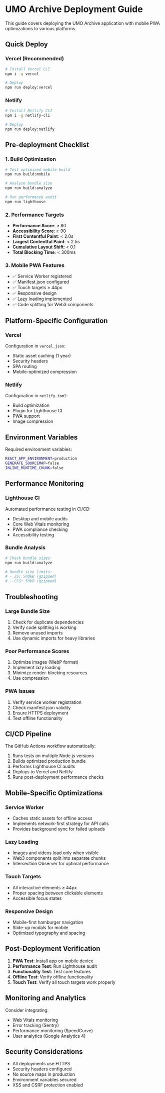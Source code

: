 # UMO Archive Deployment Guide

This guide covers deploying the UMO Archive application with mobile PWA optimizations to various platforms.

## Quick Deploy

### Vercel (Recommended)
```bash
# Install Vercel CLI
npm i -g vercel

# Deploy
npm run deploy:vercel
```

### Netlify
```bash
# Install Netlify CLI
npm i -g netlify-cli

# Deploy
npm run deploy:netlify
```

## Pre-deployment Checklist

### 1. Build Optimization
```bash
# Test optimized mobile build
npm run build:mobile

# Analyze bundle size
npm run build:analyze

# Run performance audit
npm run lighthouse
```

### 2. Performance Targets
- **Performance Score**: ≥ 80
- **Accessibility Score**: ≥ 90
- **First Contentful Paint**: < 2.0s
- **Largest Contentful Paint**: < 2.5s
- **Cumulative Layout Shift**: < 0.1
- **Total Blocking Time**: < 300ms

### 3. Mobile PWA Features
- ✅ Service Worker registered
- ✅ Manifest.json configured
- ✅ Touch targets ≥ 44px
- ✅ Responsive design
- ✅ Lazy loading implemented
- ✅ Code splitting for Web3 components

## Platform-Specific Configuration

### Vercel
Configuration in `vercel.json`:
- Static asset caching (1 year)
- Security headers
- SPA routing
- Mobile-optimized compression

### Netlify
Configuration in `netlify.toml`:
- Build optimization
- Plugin for Lighthouse CI
- PWA support
- Image compression

## Environment Variables

Required environment variables:
```bash
REACT_APP_ENVIRONMENT=production
GENERATE_SOURCEMAP=false
INLINE_RUNTIME_CHUNK=false
```

## Performance Monitoring

### Lighthouse CI
Automated performance testing in CI/CD:
- Desktop and mobile audits
- Core Web Vitals monitoring
- PWA compliance checking
- Accessibility testing

### Bundle Analysis
```bash
# Check bundle sizes
npm run build:analyze

# Bundle size limits:
# - JS: 500kB (gzipped)
# - CSS: 50kB (gzipped)
```

## Troubleshooting

### Large Bundle Size
1. Check for duplicate dependencies
2. Verify code splitting is working
3. Remove unused imports
4. Use dynamic imports for heavy libraries

### Poor Performance Scores
1. Optimize images (WebP format)
2. Implement lazy loading
3. Minimize render-blocking resources
4. Use compression

### PWA Issues
1. Verify service worker registration
2. Check manifest.json validity
3. Ensure HTTPS deployment
4. Test offline functionality

## CI/CD Pipeline

The GitHub Actions workflow automatically:
1. Runs tests on multiple Node.js versions
2. Builds optimized production bundle
3. Performs Lighthouse CI audits
4. Deploys to Vercel and Netlify
5. Runs post-deployment performance checks

## Mobile-Specific Optimizations

### Service Worker
- Caches static assets for offline access
- Implements network-first strategy for API calls
- Provides background sync for failed uploads

### Lazy Loading
- Images and videos load only when visible
- Web3 components split into separate chunks
- Intersection Observer for optimal performance

### Touch Targets
- All interactive elements ≥ 44px
- Proper spacing between clickable elements
- Accessible focus states

### Responsive Design
- Mobile-first hamburger navigation
- Slide-up modals for mobile
- Optimized typography and spacing

## Post-Deployment Verification

1. **PWA Test**: Install app on mobile device
2. **Performance Test**: Run Lighthouse audit
3. **Functionality Test**: Test core features
4. **Offline Test**: Verify offline functionality
5. **Touch Test**: Verify all touch targets work properly

## Monitoring and Analytics

Consider integrating:
- Web Vitals monitoring
- Error tracking (Sentry)
- Performance monitoring (SpeedCurve)
- User analytics (Google Analytics 4)

## Security Considerations

- All deployments use HTTPS
- Security headers configured
- No source maps in production
- Environment variables secured
- XSS and CSRF protection enabled